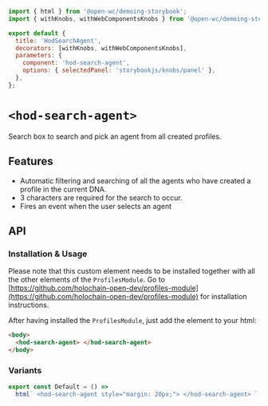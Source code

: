 ```js script
import { html } from '@open-wc/demoing-storybook';
import { withKnobs, withWebComponentsKnobs } from '@open-wc/demoing-storybook';

export default {
  title: 'HodSearchAgent',
  decorators: [withKnobs, withWebComponentsKnobs],
  parameters: {
    component: 'hod-search-agent',
    options: { selectedPanel: 'storybookjs/knobs/panel' },
  },
};
```

# `<hod-search-agent>`

Search box to search and pick an agent from all created profiles.

## Features

- Automatic filtering and searching of all the agents who have created a profile in the current DNA.
- 3 characters are required for the search to occur.
- Fires an event when the user selects an agent

## API

<sb-props of="hod-search-agent"></sb-props>

### Installation & Usage

Please note that this custom element needs to be installed together with all the other elements of the `ProfilesModule`. Go to [https://github.com/holochain-open-dev/profiles-module](https://github.com/holochain-open-dev/profiles-module) for installation instructions.

After having installed the `ProfilesModule`, just add the element to your html:

```html
<body>
  <hod-search-agent> </hod-search-agent>
</body>
```

### Variants

```js preview-story
export const Default = () =>
  html` <hod-search-agent style="margin: 20px;"> </hod-search-agent> `;
```
